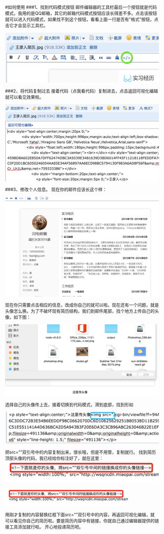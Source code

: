 #如何使用
###1、找到代码模式按钮
邮件编辑器的工具栏最后一个按钮就是代码模式，我用的是QQ邮箱，其它的邮箱代码模式按钮应该长得差不多。点击该按钮就可以进入代码模式，如果找不到这个按钮，看看上面一行是否有“格式”按钮，点击它才会显示工具栏。

![切换到代码模式](image/code-mode.jpg)

###2、将代码复制过去
接着代码（点我看代码）复制进去，点击返回可视化编辑就可以看见效果啦。

![拷贝代码](image/copy.jpg)

###3、修改个人信息。
现在你的邮件应该长这个样：

![现在是这样](image/like-this.jpg)

现在你只需要点击相应的信息，改成你自己的就可以啦。现在还有一个问题，就是头像怎么换。为了不破坏现有简历结构，我们到邮件尾部，找个地方上传自己的头像，如下图：

![上传头像](image/upload.jpg)

选择自己的头像传上去，接着切换到代码模式，滑到底部，找到形如

![替换src](image/replace.jpg)

把src=””双引号中的内容复制出来，很长哦，但是不用管，复制就行。
找到简历顶部头像的代码，我已经给你标注好了，就在这里：
![这里](image/here.jpg)

<img src="image/here.jpg" style="max-width:80%">

用刚才复制的内容替换红框下面src=””双引号中的内容，再返回可视化编辑，就可以看见你自己的简历啦。要是简历内容中有链接，你就自己通过编辑器提供的链接工具添加就行啦。
开心地投递简历吧。